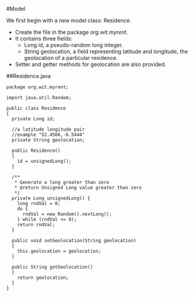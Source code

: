 #Model

We first begin with a new model class: Residence.


- Create the file in the package *org.wit.myrent*.
- It contains three fields:
    - Long id, a pseudo-random long integer.
    - String geolocation, a field representing latitude and longitude, the geolocation of a particular residence.
- Setter and getter methods for geolocation are also provided.

##Residence.java
```
package org.wit.myrent;

import java.util.Random;

public class Residence
{
  private Long id;

  //a latitude longitude pair
  //example "52.4566,-6.5444"
  private String geolocation;

  public Residence()
  {
    id = unsignedLong();
  }

  /**
   * Generate a long greater than zero
   * @return Unsigned Long value greater than zero
   */
  private Long unsignedLong() {
    long rndVal = 0;
    do {
      rndVal = new Random().nextLong();
    } while (rndVal <= 0);
    return rndVal;
  }
  
  public void setGeolocation(String geolocation)
  {
    this.geolocation = geolocation;
  }

  public String getGeolocation()
  {
    return geolocation;
  }
}
```
